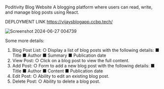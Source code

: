 Poditivity Blog Website
A blogging platform where users can read, write, and manage blog posts using React.

DEPLOYMENT LINK
https://vijaysblogapp.ccbp.tech/

![Screenshot 2024-06-27 004739](https://github.com/vijayvenkatkolatapu/poditivityblogwebsite/assets/123466102/7e8dc67c-32b3-41d9-8411-7014d9700deb)

Some more details:
1. Blog Post List:
 ○ Display a list of blog posts with the following details:
    ■ Title
    ■ Author
    ■ Summary
    ■ Publication date
3. View Post:
  ○ Click on a blog post to view the full content.
4. Add Post:
  ○ Form to add a new blog post with the following details:
    ■ Title
    ■ Author
    ■ Content
    ■ Publication date
5. Edit Post:
  ○ Ability to edit an existing blog post.
6. Delete Post:
  ○ Ability to delete a blog post.
